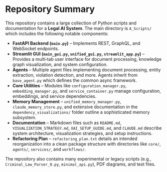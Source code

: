 # Repository Summary

This repository contains a large collection of Python scripts and documentation for a **Legal AI System**. The main directory is `A_Scripts/` which includes the following notable components:

- **FastAPI Backend (`main.py`)** – Implements REST, GraphQL, and WebSocket endpoints.
- **Streamlit GUI (`main_gui.py`, `unified_gui.py`, `streamlit_app.py`)** – Provides a multi‑tab user interface for document processing, knowledge graph visualization, and system configuration.
- **Agents** – Multiple agent files implementing document processing, entity extraction, violation detection, and more. Agents inherit from `base_agent.py` which defines the common async framework.
- **Core Utilities** – Modules like `configuration_manager.py`, `embedding_manager.py`, and `service_container.py` manage configuration, embeddings, and service dependencies.
- **Memory Management** – `unified_memory_manager.py`, `claude_memory_store.py`, and extensive documentation in the `dependency_visualizations/` folder outline a sophisticated memory subsystem.
- **Documentation** – Markdown files such as `README.md`, `VISUALIZATION_STRATEGY.md`, `XAI_SETUP_GUIDE.md`, and `CLAUDE.md` describe system architecture, visualization strategies, and setup instructions.
- **Refactoring Plan** – `refactoring_plan.txt` details an intended reorganization into a clean package structure with directories like `core/`, `agents/`, `services/`, and `workflows/`.

The repository also contains many experimental or legacy scripts (e.g., `Criminal_Law_Parser_0.py`, `minimal_api.py`), PDF diagrams, and test files.
